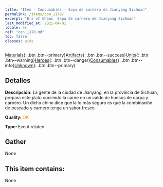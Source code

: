 ```yaml
---
title: "Item - Consumables - Sopa de carnero de Jianyang Sichuan"
permalink: /Items/con_1170/
excerpt: "Era of Chaos  Sopa de carnero de Jianyang Sichuan"
last_modified_at: 2021-04-01
locale: es
ref: "con_1170.md"
toc: false
classes: wide
---
```

 [Materials](/es/Items/){: .btn .btn--primary}[Artifacts](/es/Items/Artifacts/){: .btn .btn--success}[Units](/es/Items/Units/){: .btn .btn--warning}[Heroes](/es/Items/Heroes/){: .btn .btn--danger}[Consumables](/es/Items/Consumables/){: .btn .btn--info}[Unknown](/es/Items/Unknown/){: .btn .btn--primary}

## Detalles
 **Descripción:** La gente de la ciudad de Jianyang, en la provincia de Sichuan, prepara este plato cociendo la carne en un caldo de huesos de carpa y carnero. Un dicho chino dice que la lo más seguro es que la combinación de pescado y carnero tenga un sabor fresco.

 **Quality:** <span style="color: #FF8C00">OK</span>

 **Type:** Event related

## Gather

  None

## This item contains:

  None

